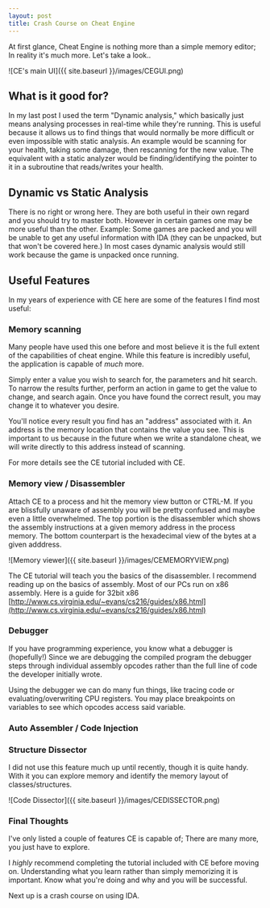 ```yaml
---
layout: post
title: Crash Course on Cheat Engine
---
```


At first glance, Cheat Engine is nothing more than a simple memory editor; In reality it's much more. Let's take a look..

<!--more-->

![CE's main UI]({{ site.baseurl }}/images/CEGUI.png)


## What is it good for?

In my last post I used the term "Dynamic analysis," which basically just means analysing processes in real-time while they're running. This is useful because it allows us to find things that would normally be more difficult or even impossible with static analysis. An example would be scanning for your health, taking some damage, then rescanning for the new value. The equivalent with a static analyzer would be finding/identifying the pointer to it in a subroutine that reads/writes your health. 

## Dynamic vs Static Analysis

There is no right or wrong here. They are both useful in their own regard and you should try to master both. However in certain games one may be more useful than the other. Example: Some games are packed and you will be unable to get any useful information with IDA (they can be unpacked, but that won't be covered here.) In most cases dynamic analysis would still work because the game is unpacked once running.

## Useful Features

In my years of experience with CE here are some of the features I find most useful:

### Memory scanning

Many people have used this one before and most believe it is the full extent of the capabilities of cheat engine. While this feature is incredibly useful, the application is capable of _much_ more.

Simply enter a value you wish to search for, the parameters and hit search. To narrow the results further, perform an action in game to get the value to change, and search again. Once you have found the correct result, you may change it to whatever you desire.

You'll notice every result you find has an "address" associated with it. An address is the memory location that contains the value you see. This is important to us because in the future when we write a standalone cheat, we will write directly to this address instead of scanning.

For more details see the CE tutorial included with CE.

### Memory view / Disassembler

Attach CE to a process and hit the memory view button or CTRL-M. If you are blissfully unaware of assembly you will be pretty confused and maybe even a little overwhelmed. The top portion is the disassembler which shows the assembly instructions at a given memory address in the process memory. The bottom counterpart is the hexadecimal view of the bytes at a given adddress.

![Memory viewer]({{ site.baseurl }}/images/CEMEMORYVIEW.png)

The CE tutorial will teach you the basics of the disassembler. I recommend reading up on the basics of assembly. Most of our PCs run on x86 assembly. Here is a guide for 32bit x86 [http://www.cs.virginia.edu/~evans/cs216/guides/x86.html](http://www.cs.virginia.edu/~evans/cs216/guides/x86.html)

### Debugger

If you have programming experience, you know what a debugger is (hopefully!)
Since we are debugging the compiled program the debugger steps through individual assembly opcodes rather than the full line of code the developer initially wrote.

Using the debugger we can do many fun things, like tracing code or evaluating/overwriting CPU registers. You may place breakpoints on variables to see which opcodes access said variable.

### Auto Assembler / Code Injection

### Structure Dissector

I did not use this feature much up until recently, though it is quite handy. With it you can explore memory and identify the memory layout of classes/structures.

![Code Dissector]({{ site.baseurl }}/images/CEDISSECTOR.png)

### Final Thoughts

I've only listed a couple of features CE is capable of; There are many more, you just have to explore.

I _highly_ recommend completing the tutorial included with CE before moving on. Understanding what you learn rather than simply memorizing it is important. Know what you're doing and why and you will be successful.

Next up is a crash course on using IDA.








